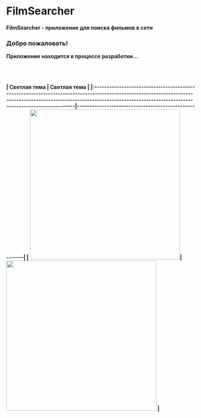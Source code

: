 <h1><b>FilmSearcher</b></h1>


<b>FilmSearcher<b> - приложение для поиска фильмов в сети

<h3>Добро пожаловать!</h3>

Приложение находится в процессе разработки...

<br><br><br>
| Светлая тема                                                                                                                                                                                                                     | Светлая тема                                              |
|:-----------------------------------------------------------------------------------------------------------------------------------------------------------------------------------------------------------------------------|-------------------------------------------------------|
| <img src ="/./app/src/main/res/drawable/0" width=400>| <img src ="/./app/src/main/res/drawable/1" width=400> |
